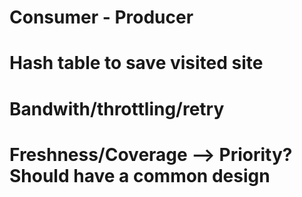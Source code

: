 


# Consumer - Producer 
# Hash table to save visited site
# Bandwith/throttling/retry
# Freshness/Coverage --> Priority? Should have a common design
# 